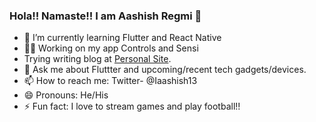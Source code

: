 ### Hola!! Namaste!! I am Aashish Regmi 👋


- 🌱 I’m currently learning Flutter and React Native
- 👨‍🔧 Working on my app Controls and Sensi
- Trying writing blog at [Personal Site](https://aashishregmi.com.np/).
- 💬 Ask me about Fluttter and upcoming/recent tech gadgets/devices.
- 📫 How to reach me: Twitter- @Iaashish13
- 😄 Pronouns: He/His
- ⚡ Fun fact: I love to stream games and play football!!

